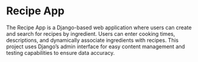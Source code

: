 # Recipe App

The Recipe App is a Django-based web application where users can create and search for recipes by ingredient. Users can enter cooking times, descriptions, and dynamically associate ingredients with recipes. This project uses Django’s admin interface for easy content management and testing capabilities to ensure data accuracy.
